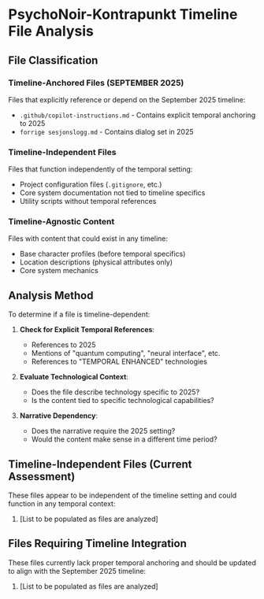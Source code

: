 # PsychoNoir-Kontrapunkt Timeline File Analysis

## File Classification

### Timeline-Anchored Files (SEPTEMBER 2025)
Files that explicitly reference or depend on the September 2025 timeline:
- `.github/copilot-instructions.md` - Contains explicit temporal anchoring to 2025
- `forrige sesjonslogg.md` - Contains dialog set in 2025

### Timeline-Independent Files
Files that function independently of the temporal setting:
- Project configuration files (`.gitignore`, etc.)
- Core system documentation not tied to timeline specifics
- Utility scripts without temporal references

### Timeline-Agnostic Content
Files with content that could exist in any timeline:
- Base character profiles (before temporal specifics)
- Location descriptions (physical attributes only)
- Core system mechanics

## Analysis Method

To determine if a file is timeline-dependent:

1. **Check for Explicit Temporal References**:
   - References to 2025
   - Mentions of "quantum computing", "neural interface", etc.
   - References to "TEMPORAL ENHANCED" technologies

2. **Evaluate Technological Context**:
   - Does the file describe technology specific to 2025?
   - Is the content tied to specific technological capabilities?
   
3. **Narrative Dependency**:
   - Does the narrative require the 2025 setting?
   - Would the content make sense in a different time period?

## Timeline-Independent Files (Current Assessment)

These files appear to be independent of the timeline setting and could function in any temporal context:

1. [List to be populated as files are analyzed]

## Files Requiring Timeline Integration

These files currently lack proper temporal anchoring and should be updated to align with the September 2025 timeline:

1. [List to be populated as files are analyzed]
